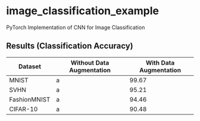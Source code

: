 # image_classification_example
PyTorch Implementation of CNN for Image Classification


## Results (Classification Accuracy)
| Dataset | Without Data Augmentation | With Data Augmentation |
|--------|--------|--------|
| MNIST | a | 99.67 |
| SVHN | a | 95.21 |
| FashionMNIST | a | 94.46 |
| CIFAR-10 | a | 90.48 |

